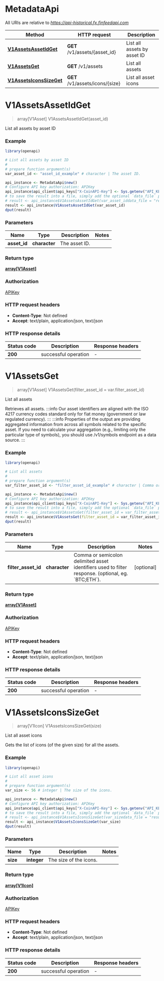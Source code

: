# MetadataApi

All URIs are relative to *https://api-historical.fx.finfeedapi.com*

Method | HTTP request | Description
------------- | ------------- | -------------
[**V1AssetsAssetIdGet**](MetadataApi.md#V1AssetsAssetIdGet) | **GET** /v1/assets/{asset_id} | List all assets by asset ID
[**V1AssetsGet**](MetadataApi.md#V1AssetsGet) | **GET** /v1/assets | List all assets
[**V1AssetsIconsSizeGet**](MetadataApi.md#V1AssetsIconsSizeGet) | **GET** /v1/assets/icons/{size} | List all asset icons


# **V1AssetsAssetIdGet**
> array[V1Asset] V1AssetsAssetIdGet(asset_id)

List all assets by asset ID

### Example
```R
library(openapi)

# List all assets by asset ID
#
# prepare function argument(s)
var_asset_id <- "asset_id_example" # character | The asset ID.

api_instance <- MetadataApi$new()
# Configure API key authorization: APIKey
api_instance$api_client$api_keys["X-CoinAPI-Key"] <- Sys.getenv("API_KEY")
# to save the result into a file, simply add the optional `data_file` parameter, e.g.
# result <- api_instance$V1AssetsAssetIdGet(var_asset_iddata_file = "result.txt")
result <- api_instance$V1AssetsAssetIdGet(var_asset_id)
dput(result)
```

### Parameters

Name | Type | Description  | Notes
------------- | ------------- | ------------- | -------------
 **asset_id** | **character**| The asset ID. | 

### Return type

[**array[V1Asset]**](v1.Asset.md)

### Authorization

[APIKey](../README.md#APIKey)

### HTTP request headers

 - **Content-Type**: Not defined
 - **Accept**: text/plain, application/json, text/json

### HTTP response details
| Status code | Description | Response headers |
|-------------|-------------|------------------|
| **200** | successful operation |  -  |

# **V1AssetsGet**
> array[V1Asset] V1AssetsGet(filter_asset_id = var.filter_asset_id)

List all assets

Retrieves all assets.              :::info Our asset identifiers are aligned with the ISO 4217 currency codes standard only for fiat money (government or law regulated currency). :::              :::info Properties of the output are providing aggregated information from across all symbols related to the specific asset. If you need to calculate your aggregation (e.g., limiting only the particular type of symbols), you should use /v1/symbols endpoint as a data source. :::

### Example
```R
library(openapi)

# List all assets
#
# prepare function argument(s)
var_filter_asset_id <- "filter_asset_id_example" # character | Comma or semicolon delimited asset identifiers used to filter response. (optional, eg. `BTC;ETH`). (Optional)

api_instance <- MetadataApi$new()
# Configure API key authorization: APIKey
api_instance$api_client$api_keys["X-CoinAPI-Key"] <- Sys.getenv("API_KEY")
# to save the result into a file, simply add the optional `data_file` parameter, e.g.
# result <- api_instance$V1AssetsGet(filter_asset_id = var_filter_asset_iddata_file = "result.txt")
result <- api_instance$V1AssetsGet(filter_asset_id = var_filter_asset_id)
dput(result)
```

### Parameters

Name | Type | Description  | Notes
------------- | ------------- | ------------- | -------------
 **filter_asset_id** | **character**| Comma or semicolon delimited asset identifiers used to filter response. (optional, eg. &#x60;BTC;ETH&#x60;). | [optional] 

### Return type

[**array[V1Asset]**](v1.Asset.md)

### Authorization

[APIKey](../README.md#APIKey)

### HTTP request headers

 - **Content-Type**: Not defined
 - **Accept**: text/plain, application/json, text/json

### HTTP response details
| Status code | Description | Response headers |
|-------------|-------------|------------------|
| **200** | successful operation |  -  |

# **V1AssetsIconsSizeGet**
> array[V1Icon] V1AssetsIconsSizeGet(size)

List all asset icons

Gets the list of icons (of the given size) for all the assets.

### Example
```R
library(openapi)

# List all asset icons
#
# prepare function argument(s)
var_size <- 56 # integer | The size of the icons.

api_instance <- MetadataApi$new()
# Configure API key authorization: APIKey
api_instance$api_client$api_keys["X-CoinAPI-Key"] <- Sys.getenv("API_KEY")
# to save the result into a file, simply add the optional `data_file` parameter, e.g.
# result <- api_instance$V1AssetsIconsSizeGet(var_sizedata_file = "result.txt")
result <- api_instance$V1AssetsIconsSizeGet(var_size)
dput(result)
```

### Parameters

Name | Type | Description  | Notes
------------- | ------------- | ------------- | -------------
 **size** | **integer**| The size of the icons. | 

### Return type

[**array[V1Icon]**](v1.Icon.md)

### Authorization

[APIKey](../README.md#APIKey)

### HTTP request headers

 - **Content-Type**: Not defined
 - **Accept**: text/plain, application/json, text/json

### HTTP response details
| Status code | Description | Response headers |
|-------------|-------------|------------------|
| **200** | successful operation |  -  |

